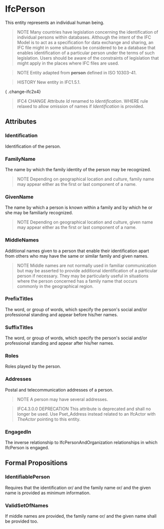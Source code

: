 # IfcPerson

This entity represents an individual human being.

> NOTE Many countries have legislation concerning the identification of individual persons within databases. Although the intent of the IFC Model is to act as a specification for data exchange and sharing, an IFC file might in some situations be considered to be a database that enables identification of a particular person under the terms of such legislation. Users should be aware of the constraints of legislation that might apply in the places where IFC files are used.

> NOTE Entity adapted from **person** defined in ISO 10303-41.

> HISTORY New entity in IFC1.5.1.

{ .change-ifc2x4}
> IFC4 CHANGE Attribute _Id_ renamed to _Identification_. WHERE rule relaxed to allow omission of names if _Identification_ is provided.

## Attributes

### Identification
Identification of the person.

### FamilyName
The name by which the family identity of the person may be recognized.
> NOTE Depending on geographical location and culture, family name may appear either as the first or last component of a name.

### GivenName
The name by which a person is known within a family and by which he or she may be familiarly recognized.
> NOTE Depending on geographical location and culture, given name may appear either as the first or last component of a name.

### MiddleNames
Additional names given to a person that enable their identification apart from others who may have the same or similar family and given names.
> NOTE Middle names are not normally used in familiar communication but may be asserted to provide additional identification of a particular person if necessary. They may be particularly useful in situations where the person concerned has a family name that occurs commonly in the geographical region.

### PrefixTitles
The word, or group of words, which specify the person's social and/or professional standing and appear before his/her names.

### SuffixTitles
The word, or group of words, which specify the person's social and/or professional standing and appear after his/her names.

### Roles
Roles played by the person.

### Addresses
Postal and telecommunication addresses of a person.

> NOTE A person may have several addresses.

> IFC4.3.0.0 DEPRECATION This attribute is deprecated and shall no longer be used. Use Pset_Address instead related to an IfcActor with _TheActor_ pointing to this entity.

### EngagedIn
The inverse relationship to IfcPersonAndOrganization relationships in which IfcPerson is engaged.

## Formal Propositions

### IdentifiablePerson
Requires that the identification or/ and the family name or/ and the given name is provided as minimum information.

### ValidSetOfNames
If middle names are provided, the family name or/ and the given name shall be provided too.
